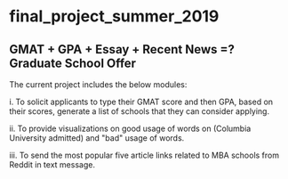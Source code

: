 # final_project_summer_2019

## GMAT + GPA + Essay + Recent News =? Graduate School Offer

The current project includes the below modules:

i. To solicit applicants to type their GMAT score and then GPA, based on their scores, 
generate a list of schools that they can consider applying.

ii. To provide visualizations on good usage of words on (Columbia University admitted) and 
"bad" usage of words.

iii. To send the most popular five article links related to MBA schools from Reddit in text message.